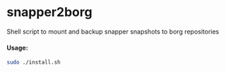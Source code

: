 # snapper2borg
Shell script to mount and backup snapper snapshots to borg repositories

#### Usage:

```bash
sudo ./install.sh
```

